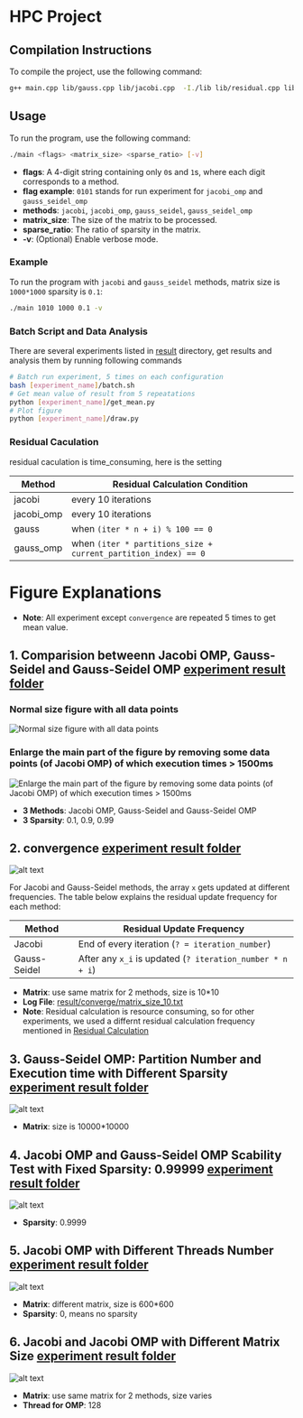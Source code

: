 # HPC Project

## Compilation Instructions

To compile the project, use the following command:

```sh
g++ main.cpp lib/gauss.cpp lib/jacobi.cpp  -I./lib lib/residual.cpp lib/gen_random.cpp lib/coloring.cpp lib/print_time.cpp -o main.out -fopenmp 
```

## Usage
To run the program, use the following command:

```sh
./main <flags> <matrix_size> <sparse_ratio> [-v]
```

- **flags**: A 4-digit string containing only `0`s and `1`s, where each digit corresponds to a method.
- **flag example**: `0101` stands for run experiment for `jacobi_omp` and `gauss_seidel_omp`
- **methods**: `jacobi`, `jacobi_omp`, `gauss_seidel`, `gauss_seidel_omp`
- **matrix_size**: The size of the matrix to be processed.
- **sparse_ratio**: The ratio of sparsity in the matrix.
- **-v**: (Optional) Enable verbose mode.

### Example

To run the program with `jacobi` and `gauss_seidel` methods, matrix size is `1000*1000` sparsity is `0.1`:

```sh
./main 1010 1000 0.1 -v
```

### Batch Script and Data Analysis

There are several experiments listed in [result](result) directory, get results and analysis them by running following commands


```sh
# Batch run experiment, 5 times on each configuration
bash [experiment_name]/batch.sh 
# Get mean value of result from 5 repeatations
python [experiment_name]/get_mean.py
# Plot figure
python [experiment_name]/draw.py 
```


### Residual Caculation
residual caculation is time_consuming, here is the setting 

| Method      | Residual Calculation Condition                                   |
|-------------|------------------------------------------------------------------|
| jacobi      | every 10 iterations                           |
| jacobi_omp  | every 10 iterations                           |
| gauss       | when `(iter * n + i) % 100 == 0`                |
| gauss_omp   | when `(iter * partitions_size + current_partition_index) == 0` |

# Figure Explanations

- **Note**: All experiment except `convergence` are repeated 5 times to get mean value.
## 1. Comparision betweenn Jacobi OMP, Gauss-Seidel and Gauss-Seidel OMP [experiment result folder](result/compare_jacobiomp_gauss_gaussomp)
### Normal size figure with all data points   
![Normal size figure with all data points](result/compare_jacobiomp_gauss_gaussomp/result.png)

### Enlarge the main part of the figure by removing some data points (of Jacobi OMP) of which execution times > 1500ms   
![Enlarge the main part of the figure by removing some data points (of Jacobi OMP) of which execution times > 1500ms](result/compare_jacobiomp_gauss_gaussomp/result_enlarge.png)
- **3 Methods**: Jacobi OMP, Gauss-Seidel and Gauss-Seidel OMP
- **3 Sparsity**: 0.1, 0.9, 0.99

## 2. convergence [experiment result folder](result/converge)
![alt text](result/converge/result.png)

For Jacobi and Gauss-Seidel methods, the array `x` gets updated at different frequencies. The table below explains the residual update frequency for each method:

| Method        | Residual Update Frequency                              |
|---------------|-----------------------------------------------|
| Jacobi        | End of every iteration (`? = iteration_number`)          |
| Gauss-Seidel  | After any `x_i` is updated (`? iteration_number * n + i`) |

- **Matrix**: use same matrix for 2 methods, size is 10*10 
- **Log File**: [result/converge/matrix_size_10.txt](result/converge/matrix_size_10.txt)
- **Note**: Residual calculation is resource consuming, so for other experiments, we used a differnt residual calculation frequency mentioned in [Residual Calculation](#Residual-Caculation)


## 3. Gauss-Seidel OMP: Partition Number and Execution time with Different Sparsity [experiment result folder](result/gaussomp_partition_numbers_sparsity)  
![alt text](result/gaussomp_partition_numbers_sparsity/result.png)

- **Matrix**: size is 10000*10000



## 4. Jacobi OMP and Gauss-Seidel OMP Scability Test with Fixed Sparsity: 0.99999 [experiment result folder](result/jacobi_omp_and_gauss_omp_scability_test_on_very_sparse_matrix)
![alt text](result/jacobi_omp_and_gauss_omp_scability_test_on_very_sparse_matrix/result.png)

- **Sparsity**: 0.9999

## 5. Jacobi OMP with Different Threads Number [experiment result folder](result/jacobi_omp_different_threads)
![alt text](result/jacobi_omp_different_threads/result.png)

- **Matrix**: different matrix, size is 600*600
- **Sparsity**: 0, means no sparsity


## 6. Jacobi and Jacobi OMP with Different Matrix Size [experiment result folder](result/jacobi_vs_jacobi_omp_different_size_of_matrix)
![alt text](result/jacobi_vs_jacobi_omp_different_size_of_matrix/result.png)
- **Matrix**: use same matrix for 2 methods, size varies
- **Thread for OMP**: 128
